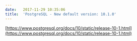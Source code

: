 ```yaml
---
date:	2017-11-29 10:35:06
title:	'PostgreSQL - New default version: 10.1.0'
---
```


[https://www.postgresql.org/docs/10/static/release-10-1.html](https://www.postgresql.org/docs/10/static/release-10-1.html)
